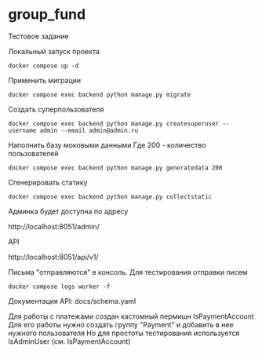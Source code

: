 # group_fund

Тестовое задание

Локальный запуск проекта
```
docker compose up -d
```

Применить миграции
```
docker compose exec backend python manage.py migrate
```

Создать суперпользователя
```
docker compose exec backend python manage.py createsuperuser --username admin --email admin@admin.ru
```

Наполнить базу моковыми данными
Где 200 - количество пользователей
```
docker compose exec backend python manage.py generatedata 200
```

Сгенерировать статику
```
docker compose exec backend python manage.py collectstatic
```

Админка будет доступна по адресу

http://localhost:8051/admin/

API

http://localhost:8051/api/v1/

Письма "отправляются" в консоль. Для тестирования отправки писем
```
docker compose logs worker -f
```

Документация API:
docs/schema.yaml

Для работы с платежами создан кастомный пермишн IsPaymentAccount
Для его работы нужно создать группу "Payment" и добавить в нее нужного пользователя
Но для простоты тестирования используется IsAdminUser (см. IsPaymentAccount)

